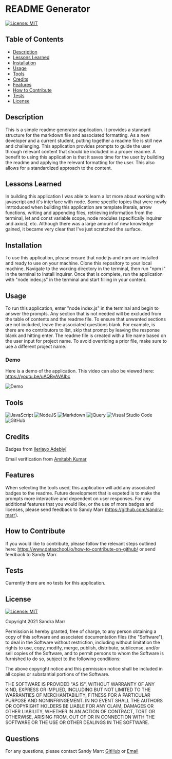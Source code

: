 # README Generator

[![License: MIT](https://img.shields.io/badge/License-MIT-yellow.svg)](https://opensource.org/licenses/MIT)

## Table of Contents
* [Description](#description)
* [Lessons Learned](#lessons-learned)
* [Installation](#installation)
* [Usage](#usage)
* [Tools](#tools)
* [Credits](#credits)
* [Features](#features)
* [How to Contribute](#how-to-contribute)
* [Tests](#tests)
* [License](#license)

## Description 
This is a simple readme generator application. It provides a standard structure for the markdown file and associated formatting. As a new developer and a current student, putting together a readme file is still new and challenging. This application provides prompts to guide the user through relevant content that should be included in a proper readme. 
A benefit to using this application is that it saves time for the user by building the readme and applying the relevant formatting for the user. This also allows for a standardized approach to the content.

## Lessons Learned
In building this application I was able to learn a lot more about working with javascript and it's interface with node. Some specific topics that were newly intrtoduced when building this application are template literals, arrow functions, writing and appending files, retrieving information from the terminal, let and const variable scope, node modules (specifically inquirer and axios), etc. Although there was a large amount of new knowledge gained, it became very clear that I've just scratched the surface. 
## Installation
To use this application, please ensure that node.js and npm are installed and ready to use on your machine. Clone this repository to your local machine. Navigate to the working directory in the terminal, then run "npm i" in the terminal to install inquirer. Once that is complete, run the application with "node index.js" in the terminal and start filling in your content. 
## Usage
To run this application, enter "node index.js" in the terminal and begin to answer the prompts. Any section that is not needed will be excluded from the table of contents and the readme file. To ensure that unwanted sections are not included, leave the associated questions blank. For example, is there are no contributors to list, skip that prompt by leaving the response blank and hitting enter. The readme file is created with a file name based on the user input for project name. To avoid overriding a prior file, make sure to use a different project name.
 
  ### Demo
  Here is a demo of the application. This video can also be viewed here: https://youtu.be/uAQByAVAIbc
  
  ![Demo](./assets/images/ReadmeGeneratorDemo.gif)

## Tools
<img alt="JavaScript" src="https://img.shields.io/badge/javascript-%23323330.svg?style=for-the-badge&logo=javascript&logoColor=%23F7DF1E"/>  <img alt="NodeJS" src="https://img.shields.io/badge/node.js-%2343853D.svg?style=for-the-badge&logo=node-dot-js&logoColor=white"/>  <img alt="Markdown" src="https://img.shields.io/badge/markdown-%23000000.svg?style=for-the-badge&logo=markdown&logoColor=white"/>  <img alt="jQuery" src="https://img.shields.io/badge/jquery-%230769AD.svg?style=for-the-badge&logo=jquery&logoColor=white"/>  <img alt="Visual Studio Code" src="https://img.shields.io/badge/VisualStudioCode-0078d7.svg?style=for-the-badge&logo=visual-studio-code&logoColor=white"/>  <img alt="GitHub" src="https://img.shields.io/badge/github-%23121011.svg?style=for-the-badge&logo=github&logoColor=white"/>

## Credits
Badges from [Ileriayo Adebiyi](https://github.com/Ileriayo)

Email verification from [Amitabh Kumar](https://gist.github.com/Amitabh-K)

## Features
When selecting the tools used, this application will add any associated badges to the readme. Future development that is expeted is to make the prompts more interactive and dependent on user responses. For any additional features that you would like, or the use of more badges and licenses, please send feedback to Sandy Marr (https://github.com/sandra-marr).  
## How to Contribute
If you would like to contribute, please follow the relevant steps outlined here: https://www.dataschool.io/how-to-contribute-on-github/ or send feedback to Sandy Marr. 
## Tests
Currently there are no tests for this application. 
## License
[![License: MIT](https://img.shields.io/badge/License-MIT-yellow.svg)](https://opensource.org/licenses/MIT)

Copyright 2021 Sandra Marr

  Permission is hereby granted, free of charge, to any person obtaining a copy of this software and associated documentation files (the "Software"), to deal in the Software without restriction, including without limitation the rights to use, copy, modify, merge, publish, distribute, sublicense, and/or sell copies of the Software, and to permit persons to whom the Software is furnished to do so, subject to the following conditions:
  
  The above copyright notice and this permission notice shall be included in all copies or substantial portions of the Software.
  
  THE SOFTWARE IS PROVIDED "AS IS", WITHOUT WARRANTY OF ANY KIND, EXPRESS OR IMPLIED, INCLUDING BUT NOT LIMITED TO THE WARRANTIES OF MERCHANTABILITY, FITNESS FOR A PARTICULAR PURPOSE AND NONINFRINGEMENT. IN NO EVENT SHALL THE AUTHORS OR COPYRIGHT HOLDERS BE LIABLE FOR ANY CLAIM, DAMAGES OR OTHER LIABILITY, WHETHER IN AN ACTION OF CONTRACT, TORT OR OTHERWISE, ARISING FROM, OUT OF OR IN CONNECTION WITH THE SOFTWARE OR THE USE OR OTHER DEALINGS IN THE SOFTWARE.

## Questions

For any questions, please contact Sandy Marr: [GitHub](https://github.com/sandra-marr) or [Email](srpeters44@gmail.com)
